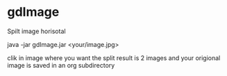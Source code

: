 # gdImage
Spilt image horisotal

java -jar gdImage.jar   <your/image.jpg>

clik in image where you want the split
result is 2 images and your origional image is saved in an org subdirectory

